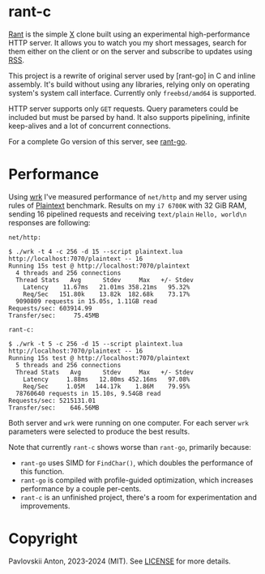 # rant-c

[Rant](https://rant.anton2920.ru) is the simple [X](https://x.com) clone built using an experimental high-performance HTTP server. It allows you to watch you my short messages, search for them either on the client or on the server and subscribe to updates using [RSS](https://rant.anton2920.ru/rss).

This project is a rewrite of original server used by [rant-go] in C and inline assembly. It's build without using any libraries, relying only on operating system's system call interface. Currently only `freebsd/amd64` is supported.

HTTP server supports only `GET` requests. Query parameters could be included but must be parsed by hand. It also supports pipelining, infinite keep-alives and a lot of concurrent connections.

For a complete Go version of this server, see [rant-go](https://github.com/anton2920/rant-go).

# Performance

Using [wrk](https://github.com/wg/wrk) I've measured performance of `net/http` and my server using rules of [Plaintext](https://github.com/TechEmpower/FrameworkBenchmarks/wiki/Project-Information-Framework-Tests-Overview#plaintext) benchmark. Results on my `i7 6700K` with 32 GiB RAM, sending 16 pipelined requests and receiving `text/plain` `Hello, world\n` responses are following:

```
net/http:

$ ./wrk -t 4 -c 256 -d 15 --script plaintext.lua http://localhost:7070/plaintext -- 16
Running 15s test @ http://localhost:7070/plaintext
  4 threads and 256 connections
  Thread Stats   Avg      Stdev     Max   +/- Stdev
    Latency    11.67ms   21.01ms 358.21ms   95.32%
    Req/Sec   151.80k    13.82k  182.68k    73.17%
  9090809 requests in 15.05s, 1.11GB read
Requests/sec: 603914.99
Transfer/sec:     75.45MB

rant-c:

$ ./wrk -t 5 -c 256 -d 15 --script plaintext.lua http://localhost:7070/plaintext -- 16
Running 15s test @ http://localhost:7070/plaintext
  5 threads and 256 connections
  Thread Stats   Avg      Stdev     Max   +/- Stdev
    Latency     1.88ms   12.80ms 452.16ms   97.08%
    Req/Sec     1.05M   144.17k    1.86M    79.95%
  78760640 requests in 15.10s, 9.54GB read
Requests/sec: 5215131.01
Transfer/sec:    646.56MB
```

Both server and `wrk` were running on one computer. For each server  `wrk` parameters were selected to produce the best results.

Note that currently `rant-c` shows worse than `rant-go`, primarily because:

- `rant-go` uses SIMD for `FindChar()`, which doubles the performance of this function.
- `rant-go` is compiled with profile-guided optimization, which increases performance by a couple per-cents.
- `rant-c` is an unfinished project, there's a room for experimentation and improvements.

# Copyright

Pavlovskii Anton, 2023-2024 (MIT). See [LICENSE](LICENSE) for more details.
